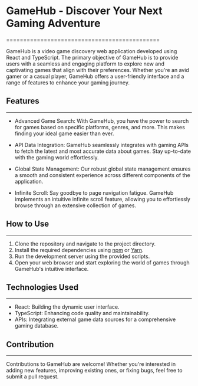 # GameHub - Discover Your Next Gaming Adventure

=============================================

GameHub is a video game discovery web application developed using React and TypeScript. The primary objective of GameHub is to provide users with a seamless and engaging platform to explore new and captivating games that align with their preferences. Whether you're an avid gamer or a casual player, GameHub offers a user-friendly interface and a range of features to enhance your gaming journey.

## Features

---

- Advanced Game Search: With GameHub, you have the power to search for games based on specific platforms, genres, and more. This makes finding your ideal game easier than ever.

- API Data Integration: GameHub seamlessly integrates with gaming APIs to fetch the latest and most accurate data about games. Stay up-to-date with the gaming world effortlessly.

- Global State Management: Our robust global state management ensures a smooth and consistent experience across different components of the application.

- Infinite Scroll: Say goodbye to page navigation fatigue. GameHub implements an intuitive infinite scroll feature, allowing you to effortlessly browse through an extensive collection of games.

## How to Use

---

1.  Clone the repository and navigate to the project directory.
2.  Install the required dependencies using [npm](https://www.npmjs.com/) or [Yarn](https://yarnpkg.com/).
3.  Run the development server using the provided scripts.
4.  Open your web browser and start exploring the world of games through GameHub's intuitive interface.

## Technologies Used

---

- React: Building the dynamic user interface.
- TypeScript: Enhancing code quality and maintainability.
- APIs: Integrating external game data sources for a comprehensive gaming database.

## Contribution

---

Contributions to GameHub are welcome! Whether you're interested in adding new features, improving existing ones, or fixing bugs, feel free to submit a pull request.
